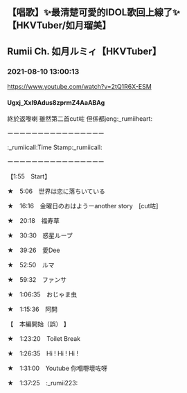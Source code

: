 ## 【唱歌】✨最清楚可愛的IDOL歌回上線了✨【HKVTuber/如月瑠美】
## Rumii Ch. 如月ルミィ【HKVTuber】
### 2021-08-10 13:00:13
https://www.youtube.com/watch?v=2tQ1R6X-ESM
#### Ugxj_Xxl9Adus8zprmZ4AaABAg
終於返嚟喇 雖然第二首cut咗 但係都jeng:_rumiiheart:



ーーーーーーーーーーーーーーーー

:_rumiicall:Time Stamp:_rumiicall:

ーーーーーーーーーーーーーーーー



【1:55　Start】



★　5:06　世界は恋に落ちいている



★　16:16　金曜日のおはようーanother story　[cut咗]



★　20:18　福寿草



★　30:30　惑星ループ



★　39:26　愛Dee



★　52:50　ルマ



★　59:32　ファンサ



★　1:06:35　おじゃま虫



★　1:15:36　阿開



【　本編開始（誤） 】



★　1:23:20　Toilet Break



★　1:26:35　Hi ! Hi ! Hi !



★　1:31:00　Youtube 你嗰嘢壞咗呀



★　1:37:25　:_rumii223:

